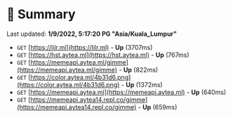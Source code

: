 # 📖 Summary
Last updated: **1/9/2022, 5:17:20 PG "Asia/Kuala_Lumpur"**

- `GET` [https://lilr.ml](https://lilr.ml) - **Up** (3707ms)
- `GET` [https://hst.aytea.ml](https://hst.aytea.ml) - **Up** (767ms)
- `GET` [https://memeapi.aytea.ml/gimme](https://memeapi.aytea.ml/gimme) - **Up** (822ms)
- `GET` [https://color.aytea.ml/4b31d6.png](https://color.aytea.ml/4b31d6.png) - **Up** (1372ms)
- `GET` [https://memeapi.aytea.ml](https://memeapi.aytea.ml) - **Up** (640ms)
- `GET` [https://memeapi.aytea14.repl.co/gimme](https://memeapi.aytea14.repl.co/gimme) - **Up** (659ms)

